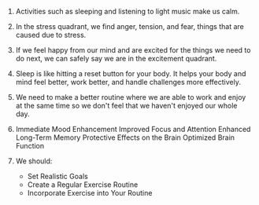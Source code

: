 1. Activities such as sleeping and listening to light music make us calm.

2. In the stress quadrant, we find anger, tension, and fear, things that are caused due to stress.

3. If we feel happy from our mind and are excited for the things we need to do next, we can safely say we are in the excitement quadrant.

4. Sleep is like hitting a reset button for your body. It helps your body and mind feel better, work better, and handle challenges more effectively.

5. We need to make a better routine where we are able to work and enjoy at the same time so we don't feel that we haven't enjoyed our whole day.

6. Immediate Mood Enhancement
   Improved Focus and Attention
   Enhanced Long-Term Memory
   Protective Effects on the Brain
   Optimized Brain Function

7. We should:
   - Set Realistic Goals
   - Create a Regular Exercise Routine
   - Incorporate Exercise into Your Routine
